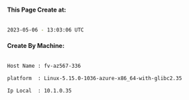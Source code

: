 
   
#### This Page Create at:

```bash

2023-05-06 - 13:03:06 UTC

```

#### Create By Machine:

```bash

Host Name : fv-az567-336

platform  : Linux-5.15.0-1036-azure-x86_64-with-glibc2.35

Ip Local  : 10.1.0.35

```

